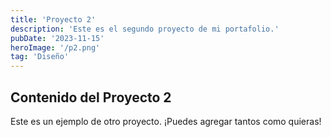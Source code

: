 ```yaml
---
title: 'Proyecto 2'
description: 'Este es el segundo proyecto de mi portafolio.'
pubDate: '2023-11-15'
heroImage: '/p2.png'
tag: 'Diseño'
---
```


## Contenido del Proyecto 2

Este es un ejemplo de otro proyecto. ¡Puedes agregar tantos como quieras!